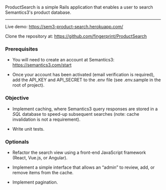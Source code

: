 ProductSearch is a simple Rails application that enables a user to search Semantics3's product database.

---

Live demo: https://sem3-product-search.herokuapp.com/

Clone the repository at: https://github.com/fingerprint/ProductSearch

### Prerequisites

- You will need to create an account at Semantics3: https://semantics3.com/start

- Once your account has been activated (email verification is required), add the API_KEY and API_SECRET to the .env file (see .env.sample in the root of project).

### Objective

- Implement caching, where Semantics3 query responses are stored in a *SQL* database to speed-up subsequent searches (note: cache invalidation is not a requirement).

- Write unit tests.

### Optionals

- Refactor the search view using a front-end JavaScript framework (React, Vue.js, or Angular).

- Implement a simple interface that allows an “admin” to review, add, or remove items from the cache.

- Implement pagination.
